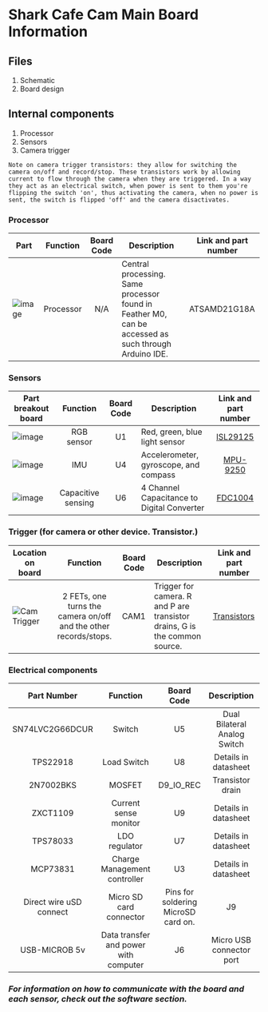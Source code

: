 # Shark Cafe Cam Main Board Information
## Files
1. Schematic
2. Board design
## Internal components

1. Processor
2. Sensors  
3. Camera trigger
```
Note on camera trigger transistors: they allow for switching the camera on/off and record/stop. These transistors work by allowing current to flow through the camera when they are triggered. In a way they act as an electrical switch, when power is sent to them you're flipping the switch 'on', thus activating the camera, when no power is sent, the switch is flipped 'off' and the camera disactivates.
```

### Processor

| Part         | Function          | Board Code    | Description       | Link and part number      |
| --------------------|:-------------:|:-------------:|-----------------|----------------- |
| ![image](https://user-images.githubusercontent.com/52707386/63448839-b143f180-c3f3-11e9-8a64-d5150a3e8d03.png) | Processor | N/A | Central processing. Same processor found in Feather M0, can be accessed as such through Arduino IDE.| ATSAMD21G18A |

### Sensors

| Part breakout board         | Function          | Board Code    | Description       | Link and part number      |
| --------------------|:-------------:|:-------------:|-----------------|:---------------------------:|
| ![image](https://user-images.githubusercontent.com/52707386/63448032-f23b0680-c3f1-11e9-9f2b-210ce0e2d542.png)  | RGB sensor  | U1  | Red, green, blue light sensor  |  [ISL29125](https://www.sparkfun.com/products/12829)   |
| ![image](https://user-images.githubusercontent.com/52707386/63448396-ab014580-c3f2-11e9-9538-76c5c1f9470b.png)  | IMU        | U4           | Accelerometer, gyroscope, and compass | [MPU-9250](https://www.invensense.com/products/motion-tracking/9-axis/mpu-9250/)   |
| ![image](https://user-images.githubusercontent.com/52707386/63448686-4c889700-c3f3-11e9-99aa-de4e05dbfba7.png)  | Capacitive sensing         |   U6   | 4 Channel Capacitance to Digital Converter  | [FDC1004](http://www.ti.com/product/FDC1004)  |

### Trigger (for camera or other device. Transistor.)

| Location on board         | Function          | Board Code    | Description       | Link and part number      |
| --------------------|:-------------:| -------------|-----------------|---------------------------|
| ![Cam Trigger](https://user-images.githubusercontent.com/52707386/63304094-b63f5e80-c296-11e9-8e68-4f7866a1bdb1.jpg)  |  2 FETs, one turns the camera on/off and the other records/stops.  | CAM1  | Trigger for camera. R and P are transistor drains, G is the common source.  |  [Transistors](https://learn.sparkfun.com/tutorials/transistors/all#extending-the-water-analogy)   |

### Electrical components

| Part Number         | Function          | Board Code    | Description       | Link       |
|:--------------------:|:-------------:|:-------------:|:-----------------:|:-----------------:|
| SN74LVC2G66DCUR  | Switch         | U5    | Dual Bilateral Analog Switch  | [SN74LVC2G66DCUR](http://www.ti.com/lit/ds/symlink/sn74lvc2g66.pdf)  |
| TPS22918            | Load Switch         | U8     | Details in datasheet  | [TPS22918](http://www.ti.com/product/TPS22918)  |
| 2N7002BKS           | MOSFET         | D9_IO_REC     | Transistor drain  | [2N7002BKS](https://assets.nexperia.com/documents/data-sheet/2N7002BKS.pdf)  |
| ZXCT1109            | Current sense monitor         |   U9   | Details in datasheet  | [ZXCT1109](https://www.diodes.com/assets/Datasheets/ZXCT1107_10.pdf)  |
| TPS78033            | LDO regulator         | U7     | Details in datasheet  | [TPS78033](https://www.findchips.com/detail/tps78033/2477-Texas%20Instruments?quantity=1)  |
| MCP73831            | Charge Management controller         |  U3    | Details in datasheet  | [MCP73831](https://cdn.sparkfun.com/assets/learn_tutorials/6/9/5/MCP738312.pdf)  |
| Direct wire uSD connect        | Micro SD card connector         | Pins for soldering MicroSD card on.     | J9  | N/A  |
| USB-MICROB 5v                | Data transfer and power with computer         | J6     | Micro USB connector port  | N/A  |
   
 ### *For information on how to communicate with the board and each sensor, check out the software section.*

